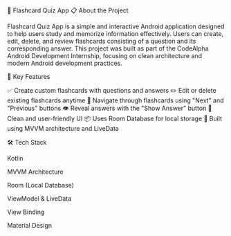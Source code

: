 🧠 Flashcard Quiz App
📋 About the Project

Flashcard Quiz App is a simple and interactive Android application designed to help users study and memorize information effectively. Users can create, edit, delete, and review flashcards consisting of a question and its corresponding answer. This project was built as part of the CodeAlpha Android Development Internship, focusing on clean architecture and modern Android development practices.

🎯 Key Features

✅ Create custom flashcards with questions and answers
✏️ Edit or delete existing flashcards anytime
📖 Navigate through flashcards using "Next" and "Previous" buttons
👁️ Reveal answers with the "Show Answer" button
📱 Clean and user-friendly UI
📦 Uses Room Database for local storage
🧠 Built using MVVM architecture and LiveData

🛠️ Tech Stack

Kotlin

MVVM Architecture

Room (Local Database)

ViewModel & LiveData

View Binding

Material Design

